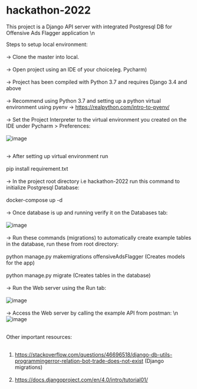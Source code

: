 # hackathon-2022
This project is a Django API server with integrated Postgresql DB for Offensive Ads Flagger application \n

Steps to setup local environment: <br></br>
-> Clone the master into local. <br></br>
-> Open project using an IDE of your choice(eg. Pycharm) <br></br>
-> Project has been compiled with Python 3.7 and requires Django 3.4 and above <br></br>
-> Recommend using Python 3.7 and setting up a python virtual environment using pyenv -> https://realpython.com/intro-to-pyenv/ <br></br>
-> Set the Project Interpreter to the virtual environment you created on the IDE under Pycharm > Preferences:<br></br>
    ![image](https://user-images.githubusercontent.com/43121486/180129423-98663a2e-df92-4927-bc56-30021dccde47.png) <br></br>

-> After setting up virtual environment run <br></br>
            pip install requirement.txt <br></br>
-> In the project root directory i.e hackathon-2022 run this command to initialize Postgresql Database: <br></br>
            docker-compose up -d <br></br>
-> Once database is up and running verify it on the Databases tab: <br></br>
    ![image](https://user-images.githubusercontent.com/43121486/180129563-1b83598c-bc99-4be9-beb4-d98d72c769fa.png) <br></br> 
-> Run these commands (migrations) to automatically create example tables in the database, run these from root directory: <br></br>
            python manage.py makemigrations offensiveAdsFlagger (Creates models for the app) <br></br>
            python manage.py migrate (Creates tables in the database) <br></br>
-> Run the Web server using the Run tab: <br></br>
    ![image](https://user-images.githubusercontent.com/43121486/180129951-1040afab-900e-4a85-a45e-f9b4386223b8.png) <br></br>
-> Access the Web server by calling the example API from postman: \n
    ![image](https://user-images.githubusercontent.com/43121486/180130060-2ba9dd25-716c-493f-b6af-cf4a5b189ca5.png) <br></br>

Other important resources: <br></br>
1. https://stackoverflow.com/questions/46696518/django-db-utils-programmingerror-relation-bot-trade-does-not-exist (Django migrations) <br></br>
2. https://docs.djangoproject.com/en/4.0/intro/tutorial01/ <br></br>
